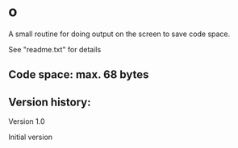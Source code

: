 # o

A small routine for doing output on the screen to save code space.

See "readme.txt" for details

Code space: max. 68 bytes
-------------

Version history:
--------

Version 1.0

Initial version
